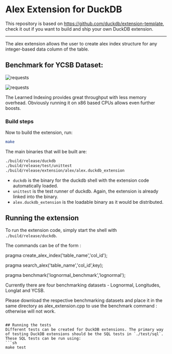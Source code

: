 # Alex Extension for DuckDB 

This repository is based on https://github.com/duckdb/extension-template, check it out if you want to build and ship your own DuckDB extension.


---

The alex extension allows the user to create alex index structure for any integer-based data column of the table.

## Benchmark for YCSB Dataset:

![requests](https://github.com/bhargav191098/intelligent-duck/blob/main/graph-images/ycsb_lookup.png)

![requests](https://github.com/bhargav191098/intelligent-duck/blob/main/graph-images/ycsb_memory_consumption.png)

The Learned Indexing provides great throughput with less memory overhead. Obviously running it on x86 based CPUs allows even further boosts.


### Build steps
Now to build the extension, run:
```sh
make
```
The main binaries that will be built are:
```sh
./build/release/duckdb
./build/release/test/unittest
./build/release/extension/alex/alex.duckdb_extension
```
- `duckdb` is the binary for the duckdb shell with the extension code automatically loaded.
- `unittest` is the test runner of duckdb. Again, the extension is already linked into the binary.
- `alex.duckdb_extension` is the loadable binary as it would be distributed.

## Running the extension
To run the extension code, simply start the shell with `./build/release/duckdb`.

The commands can be of the form : 

pragma create_alex_index('table_name','col_id');

pragma search_alex('table_name','col_id',key);

pragma benchmark('lognormal_benchmark','lognormal');

Currently there are four benchmarking datasets - Lognormal, Longitudes, Longlat and YCSB.

Please download the respective benchmarking datasets and place it in the same directory as alex_extension.cpp to use the benchmark command : otherwise will not work.


```

## Running the tests
Different tests can be created for DuckDB extensions. The primary way of testing DuckDB extensions should be the SQL tests in `./test/sql`. These SQL tests can be run using:
```sh
make test
```

